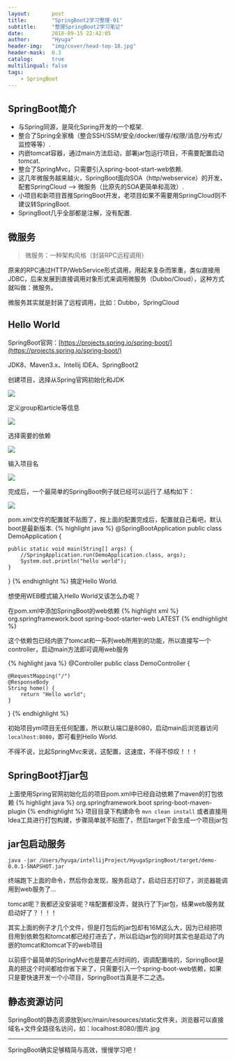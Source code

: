 ```yaml
---
layout:       post
title:        "SpringBoot2学习整理-01"
subtitle:     "整理SpringBoot2学习笔记"
date:         2018-09-15 22:42:05
author:       "Hyuga"
header-img:   "img/cover/head-top-18.jpg"
header-mask:  0.3
catalog:      true
multilingual: false
tags:
    - SpringBoot
---
```


## SpringBoot简介
- 与Spring同源，是简化Spring开发的一个框架.
- 整合了Spring全家桶（整合SSH/SSM/安全/docker/缓存/权限/消息/分布式/监控等等）.
- 内嵌tomcat容器，通过main方法启动，部署jar包运行项目，不需要配置启动tomcat.
- 整合了SpringMvc，只需要引入spring-boot-start-web依赖.
- 这几年微服务越来越火，SpringBoot面向SOA（http/webservice）的开发，配套SpringCloud --> 微服务（比原先的SOA更简单和高效）.
- 小项目和新项目首推SpringBoot开发，老项目如果不需要用SpringCloud则不建议转SpringBoot.
- SpringBoot几乎全部都是注解，没有配置.

## 微服务
> 微服务：一种架构风格（封装RPC远程调用）

原来的RPC通过HTTP/WebService形式调用，用起来复杂而笨重，类似直接用JDBC，后来发展到直接调用对象形式来调用微服务（Dubbo/Cloud），这种方式就叫做：微服务。

微服务其实就是封装了远程调用，比如：Dubbo，SpringCloud

## Hello World
SpringBoot官网：[https://projects.spring.io/spring-boot/](https://projects.spring.io/spring-boot/)

JDK8、Maven3.x、Intellij IDEA、SpringBoot2

创建项目，选择从Spring官网初始化和JDK

![](/img/2018/2018-09/boot-1.png)

定义group和article等信息

![](/img/2018/2018-09/boot-2.png)

选择需要的依赖

![](/img/2018/2018-09/boot-3.png)

输入项目名

![](/img/2018/2018-09/boot-4.png)

完成后，一个最简单的SpringBoot例子就已经可以运行了.结构如下：

![](/img/2018/2018-09/boot-5.png)

pom.xml文件的配置就不贴图了，按上面的配置完成后，配置就自己看吧，默认boot是最新版本.
{% highlight java %}
@SpringBootApplication
public class DemoApplication {

    public static void main(String[] args) {
        //SpringApplication.run(DemoApplication.class, args);
        System.out.println("hello world");
    }
}
{% endhighlight %}
搞定Hello World.

想使用WEB模式输入Hello World又该怎么办呢？

在pom.xml中添加SpringBoot的web依赖
{% highlight xml %}
<dependency>
    <groupId>org.springframework.boot</groupId>
    <artifactId>spring-boot-starter-web</artifactId>
    <version>LATEST</version>
</dependency>
{% endhighlight %}

这个依赖包已经内嵌了tomcat和一系列web所用到的功能，所以直接写一个controller，启动main方法即可调用web服务

{% highlight java %}
@Controller
public class DemoController {

    @RequestMapping("/")
    @ResponseBody
    String home() {
        return "Hello world";
    }

}
{% endhighlight %}

初始项目yml项目无任何配置，所以默认端口是8080，启动main后浏览器访问`localhost:8080`，即可看到Hello World.

不得不说，比起SpringMvc来说，这配置，这速度，不得不惊叹！！！

## SpringBoot打jar包
上面使用Spring官网初始化后的项目pom.xml中已经自动依赖了maven的打包依赖
{% highlight java %}
<build>
    <plugins>
        <plugin>
            <groupId>org.springframework.boot</groupId>
            <artifactId>spring-boot-maven-plugin</artifactId>
        </plugin>
    </plugins>
</build>
{% endhighlight %}
项目目录下构建命令 `mvn clean install`
或者直接用Idea工具进行打包构建，步骤简单就不贴图了，然后target下会生成一个项目jar包

## jar包启动服务
`java -jar /Users/hyuga/intellijProject/HyugaSpringBoot/target/demo-0.0.1-SNAPSHOT.jar`

终端跑下上面的命令，然后你会发现，服务启动了，启动日志打印了，浏览器能调用到web服务了...

tomcat呢？我都还没安装呢？啥配置都没弄，就执行了下jar包，结果web服务就启动好了？！！！

其实上面的例子才几个文件，但是打包后的jar包却有16M这么大，因为已经把项目用到依赖包和tomcat都已经打进去了，所以启动jar包的同时其实也是启动了内嵌的tomcat和tomcat下的web项目

以前搭个最简单的SpringMvc也是要花点时间的，调调配置啥的，SpringBoot是真的把这个时间都给你省下来了，只需要引入一个spring-boot-web依赖，如果只是要快速开发一个小项目，SpringBoot当真是不二之选。

## 静态资源访问
SpringBoot的静态资源放到src/main/resources/static文件夹，浏览器可以直接域名+文件全路径名访问，如：localhost:8080/图片.jpg

---
SpringBoot确实足够精简与高效，慢慢学习吧！